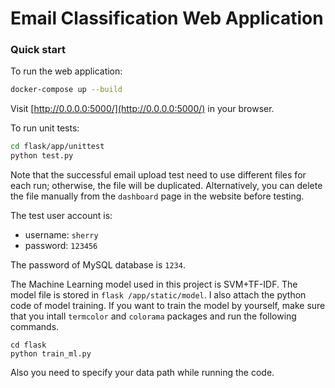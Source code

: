 # Email Classification Web Application

### Quick start
To run the web application:

```bash
docker-compose up --build
```

Visit [http://0.0.0.0:5000/](http://0.0.0.0:5000/) in your browser.

To run unit tests:

```bash
cd flask/app/unittest
python test.py
```

Note that the successful email upload test need to use different files for each run; otherwise, the file will be duplicated. Alternatively, you can delete the file manually from the `dashboard` page in the website before testing.

The test user account is:

* username: `sherry`
* password: `123456`

The password of MySQL database is `1234`.

The Machine Learning model used in this project is SVM+TF-IDF. The model file is stored in `flask /app/static/model`. I also attach the python code of model training. If you want to train the model by yourself, make sure that you intall `termcolor` and `colorama` packages and run the following commands.

```base
cd flask
python train_ml.py
```
Also you need to specify your data path while running the code.
